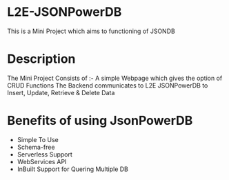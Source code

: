 # L2E-JSONPowerDB


This is a Mini Project which aims to functioning of JSONDB

# Description
The Mini Project Consists of :-
A simple Webpage which gives the option of CRUD Functions
The Backend communicates to L2E JSONPowerDB to Insert, Update, Retrieve & Delete Data

# Benefits of using JsonPowerDB
* Simple To Use
* Schema-free
* Serverless Support
* WebServices API
* InBuilt Support for Quering Multiple DB



